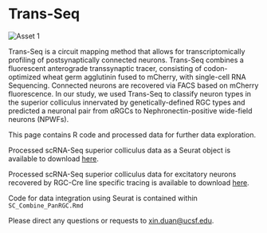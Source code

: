 # Trans-Seq

![Asset 1](https://user-images.githubusercontent.com/100653680/160716813-4c17eaba-45c3-4289-9937-1e4bbb36cd05.png)


Trans-Seq is a circuit mapping method that allows for transcriptomically profiling of postsynaptically connected neurons. Trans-Seq combines a fluorescent anterograde transsynaptic tracer, consisting of codon-optimized wheat germ agglutinin  fused  to  mCherry,  with  single-cell  RNA  Sequencing. Connected neurons are recovered via FACS based on mCherry fluorescence. In our study, we  used  Trans-Seq  to  classify neuron types in the superior colliculus innervated by genetically-defined RGC types and predicted a neuronal pair from αRGCs to Nephronectin-positive wide-field neurons (NPWFs). 

This page contains R code and processed data for further data exploration. 

Processed scRNA-Seq superior colliculus data as a Seurat object is available to download [here](https://ucsf.box.com/shared/static/txsu83ydsuxfpbvf8ns9d5x65kq0zl61.rdata).

Processed scRNA-Seq superior colliculus data for excitatory neurons recovered by RGC-Cre line specific tracing is available to download [here](https://ucsf.box.com/shared/static/m3ltqfiofak9ayuj7bb1sbw5eay0qgxq.rdata).


Code for data integration using Seurat is contained within `SC_Combine_PanRGC.Rmd`


Please direct any questions or requests to xin.duan@ucsf.edu.

